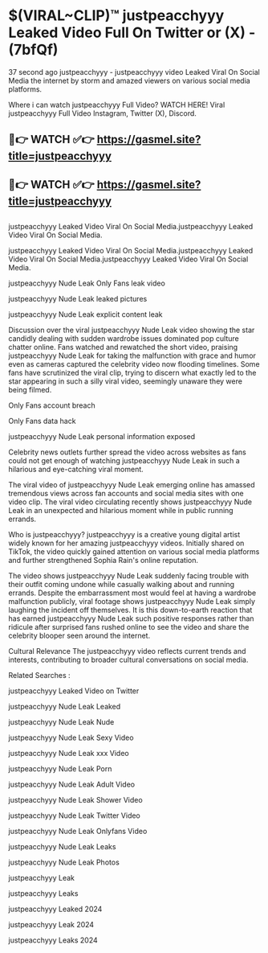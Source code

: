 # $(VIRAL~CLIP)™ justpeacchyyy Leaked Video Full On Twitter or (X) -(7bfQf)
37 second ago justpeacchyyy - justpeacchyyy video Leaked Viral On Social Media the internet by storm and amazed viewers on various social media platforms.

Where i can watch justpeacchyyy Full Video? WATCH HERE! Viral justpeacchyyy Full Video Instagram, Twitter (X), Discord.

## 🔴👉 WATCH ✅👉 https://gasmel.site?title=justpeacchyyy
## 🔴👉 WATCH ✅👉 https://gasmel.site?title=justpeacchyyy
##
justpeacchyyy Leaked Video Viral On Social Media.justpeacchyyy Leaked Video Viral On Social Media.

justpeacchyyy Leaked Video Viral On Social Media.justpeacchyyy Leaked Video Viral On Social Media.justpeacchyyy Leaked Video Viral On Social Media.

justpeacchyyy Nude Leak Only Fans leak video

justpeacchyyy Nude Leak leaked pictures

justpeacchyyy Nude Leak explicit content leak

Discussion over the viral justpeacchyyy Nude Leak video showing the star candidly dealing with sudden wardrobe issues dominated pop culture chatter online. Fans watched and rewatched the short video, praising justpeacchyyy Nude Leak for taking the malfunction with grace and humor even as cameras captured the celebrity video now flooding timelines. Some fans have scrutinized the viral clip, trying to discern what exactly led to the star appearing in such a silly viral video, seemingly unaware they were being filmed.


Only Fans account breach

Only Fans data hack

justpeacchyyy Nude Leak personal information exposed

Celebrity news outlets further spread the video across websites as fans could not get enough of watching justpeacchyyy Nude Leak in such a hilarious and eye-catching viral moment.


The viral video of justpeacchyyy Nude Leak emerging online has amassed tremendous views across fan accounts and social media sites with one video clip. The viral video circulating recently shows justpeacchyyy Nude Leak in an unexpected and hilarious moment while in public running errands.


Who is justpeacchyyy? justpeacchyyy is a creative young digital artist widely known for her amazing justpeacchyyy videos. Initially shared on TikTok, the video quickly gained attention on various social media platforms and further strengthened Sophia Rain's online reputation.

The video shows justpeacchyyy Nude Leak suddenly facing trouble with their outfit coming undone while casually walking about and running errands. Despite the embarrassment most would feel at having a wardrobe malfunction publicly, viral footage shows justpeacchyyy Nude Leak simply laughing the incident off themselves. It is this down-to-earth reaction that has earned justpeacchyyy Nude Leak such positive responses rather than ridicule after surprised fans rushed online to see the video and share the celebrity blooper seen around the internet.

Cultural Relevance The justpeacchyyy video reflects current trends and interests, contributing to broader cultural conversations on social media.

Related Searches :

justpeacchyyy Leaked Video on Twitter

justpeacchyyy Nude Leak Leaked

justpeacchyyy Nude Leak Nude

justpeacchyyy Nude Leak Sexy Video

justpeacchyyy Nude Leak xxx Video

justpeacchyyy Nude Leak Porn

justpeacchyyy Nude Leak Adult Video

justpeacchyyy Nude Leak Shower Video

justpeacchyyy Nude Leak Twitter Video

justpeacchyyy Nude Leak Onlyfans Video

justpeacchyyy Nude Leak Leaks

justpeacchyyy Nude Leak Photos

justpeacchyyy Leak

justpeacchyyy Leaks

justpeacchyyy Leaked 2024

justpeacchyyy Leak 2024

justpeacchyyy Leaks 2024
